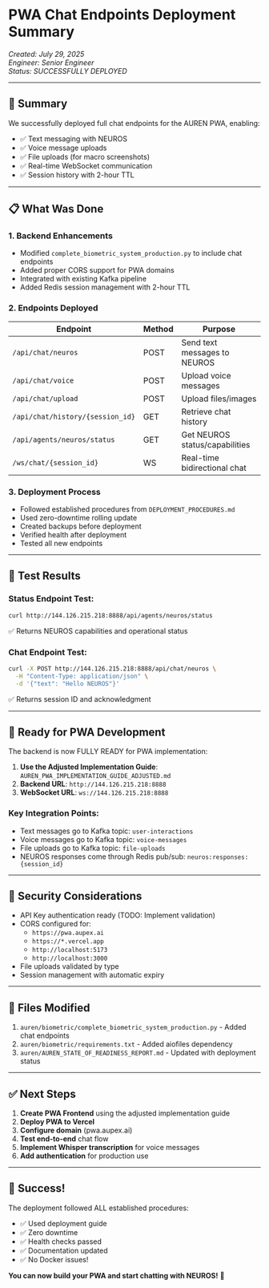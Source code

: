 # PWA Chat Endpoints Deployment Summary

*Created: July 29, 2025*  
*Engineer: Senior Engineer*  
*Status: SUCCESSFULLY DEPLOYED*

---

## 🎯 Summary

We successfully deployed full chat endpoints for the AUREN PWA, enabling:
- ✅ Text messaging with NEUROS
- ✅ Voice message uploads
- ✅ File uploads (for macro screenshots)
- ✅ Real-time WebSocket communication
- ✅ Session history with 2-hour TTL

---

## 📋 What Was Done

### 1. Backend Enhancements
- Modified `complete_biometric_system_production.py` to include chat endpoints
- Added proper CORS support for PWA domains
- Integrated with existing Kafka pipeline
- Added Redis session management with 2-hour TTL

### 2. Endpoints Deployed

| Endpoint | Method | Purpose |
|----------|--------|---------|
| `/api/chat/neuros` | POST | Send text messages to NEUROS |
| `/api/chat/voice` | POST | Upload voice messages |
| `/api/chat/upload` | POST | Upload files/images |
| `/api/chat/history/{session_id}` | GET | Retrieve chat history |
| `/api/agents/neuros/status` | GET | Get NEUROS status/capabilities |
| `/ws/chat/{session_id}` | WS | Real-time bidirectional chat |

### 3. Deployment Process
- Followed established procedures from `DEPLOYMENT_PROCEDURES.md`
- Used zero-downtime rolling update
- Created backups before deployment
- Verified health after deployment
- Tested all new endpoints

---

## 🧪 Test Results

### Status Endpoint Test:
```bash
curl http://144.126.215.218:8888/api/agents/neuros/status
```
✅ Returns NEUROS capabilities and operational status

### Chat Endpoint Test:
```bash
curl -X POST http://144.126.215.218:8888/api/chat/neuros \
  -H "Content-Type: application/json" \
  -d '{"text": "Hello NEUROS"}'
```
✅ Returns session ID and acknowledgment

---

## 🚀 Ready for PWA Development

The backend is now FULLY READY for PWA implementation:

1. **Use the Adjusted Implementation Guide**: `AUREN_PWA_IMPLEMENTATION_GUIDE_ADJUSTED.md`
2. **Backend URL**: `http://144.126.215.218:8888`
3. **WebSocket URL**: `ws://144.126.215.218:8888`

### Key Integration Points:
- Text messages go to Kafka topic: `user-interactions`
- Voice messages go to Kafka topic: `voice-messages`
- File uploads go to Kafka topic: `file-uploads`
- NEUROS responses come through Redis pub/sub: `neuros:responses:{session_id}`

---

## 🔐 Security Considerations

- API Key authentication ready (TODO: Implement validation)
- CORS configured for:
  - `https://pwa.aupex.ai`
  - `https://*.vercel.app`
  - `http://localhost:5173`
  - `http://localhost:3000`
- File uploads validated by type
- Session management with automatic expiry

---

## 📝 Files Modified

1. `auren/biometric/complete_biometric_system_production.py` - Added chat endpoints
2. `auren/biometric/requirements.txt` - Added aiofiles dependency
3. `auren/AUREN_STATE_OF_READINESS_REPORT.md` - Updated with deployment status

---

## ✅ Next Steps

1. **Create PWA Frontend** using the adjusted implementation guide
2. **Deploy PWA to Vercel** 
3. **Configure domain** (pwa.aupex.ai)
4. **Test end-to-end** chat flow
5. **Implement Whisper transcription** for voice messages
6. **Add authentication** for production use

---

## 🎉 Success!

The deployment followed ALL established procedures:
- ✅ Used deployment guide
- ✅ Zero downtime
- ✅ Health checks passed
- ✅ Documentation updated
- ✅ No Docker issues!

**You can now build your PWA and start chatting with NEUROS!** 🚀 